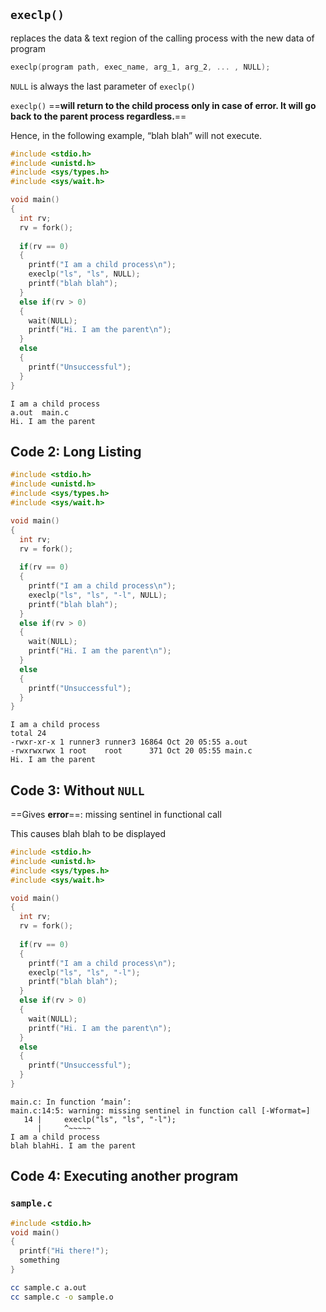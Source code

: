 ## `execlp()`

replaces the data & text region of the calling process with the new data of program

```c
execlp(program path, exec_name, arg_1, arg_2, ... , NULL);
```

`NULL` is always the last parameter of `execlp()`

`execlp()` ==**will return to the child process only in case of error. It will go back to the parent process regardless.**== 

Hence, in the following example, “blah blah” will not execute.

```c
#include <stdio.h>
#include <unistd.h>
#include <sys/types.h>
#include <sys/wait.h>

void main()
{
  int rv;
  rv = fork();
  
  if(rv == 0)
  {
    printf("I am a child process\n");
    execlp("ls", "ls", NULL);
    printf("blah blah"); 
  }
  else if(rv > 0)
  {
    wait(NULL);
    printf("Hi. I am the parent\n");
  }
  else
  {
    printf("Unsuccessful");
  }
}
```

```
I am a child process
a.out  main.c
Hi. I am the parent
```

## Code 2: Long Listing

```c
#include <stdio.h>
#include <unistd.h>
#include <sys/types.h>
#include <sys/wait.h>

void main()
{
  int rv;
  rv = fork();
  
  if(rv == 0)
  {
    printf("I am a child process\n");
    execlp("ls", "ls", "-l", NULL);
    printf("blah blah");
  }
  else if(rv > 0)
  {
    wait(NULL);
    printf("Hi. I am the parent\n");
  }
  else
  {
    printf("Unsuccessful");
  }
}

```

```
I am a child process
total 24
-rwxr-xr-x 1 runner3 runner3 16864 Oct 20 05:55 a.out
-rwxrwxrwx 1 root    root      371 Oct 20 05:55 main.c
Hi. I am the parent
```

## Code 3: Without `NULL`

==Gives **error**==: missing sentinel in functional call

This causes blah blah to be displayed

```c
#include <stdio.h>
#include <unistd.h>
#include <sys/types.h>
#include <sys/wait.h>

void main()
{
  int rv;
  rv = fork();
  
  if(rv == 0)
  {
    printf("I am a child process\n");
    execlp("ls", "ls", "-l");
    printf("blah blah");
  }
  else if(rv > 0)
  {
    wait(NULL);
    printf("Hi. I am the parent\n");
  }
  else
  {
    printf("Unsuccessful");
  }
}
```

```
main.c: In function ‘main’:
main.c:14:5: warning: missing sentinel in function call [-Wformat=]
   14 |     execlp("ls", "ls", "-l");
      |     ^~~~~~
I am a child process
blah blahHi. I am the parent
```

## Code 4: Executing another program

### `sample.c`

```c
#include <stdio.h>
void main()
{
  printf("Hi there!");
  something
}
```

```bash
cc sample.c a.out
cc sample.c -o sample.o
```

